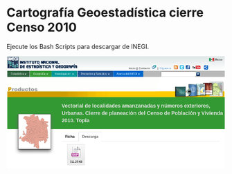 
# Cartografía Geoestadística cierre Censo 2010

Ejecute los Bash Scripts para descargar de INEGI.

![Descarga](imagenes/descarga.jpg)
